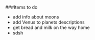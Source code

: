 ###Items to do

* add info about moons
* add Venus to planets descriptions
* get bread and milk on the way home
* sdsh
